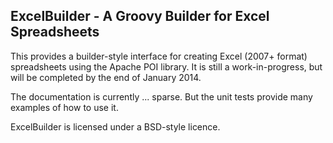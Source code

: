 ## ExcelBuilder - A Groovy Builder for Excel Spreadsheets

This provides a builder-style interface for creating Excel (2007+ format) spreadsheets using the Apache POI library. It is still a work-in-progress, but will be completed by the end of January 2014.

The documentation is currently ... sparse. But the unit tests provide many examples of how to use it.

ExcelBuilder is licensed under a BSD-style licence.